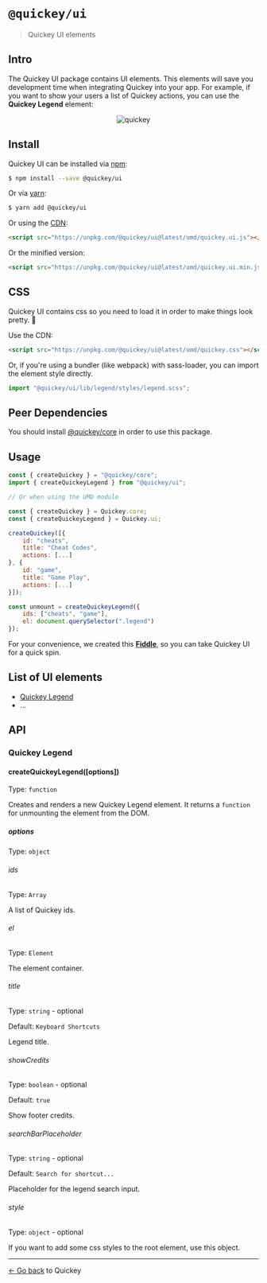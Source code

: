 # `@quickey/ui`

> Quickey UI elements

## Intro

The Quickey UI package contains UI elements. This elements will save you development time when integrating Quickey into your app. For example, if you want to show your users a list of Quickey actions, you can use the **Quickey Legend** element:

<p align="center">
    <img alt="quickey" src="https://raw.githubusercontent.com/quickey/quickey/master/assets/ui.png"/>
</p>

## Install

Quickey UI can be installed via [npm](https://www.npmjs.com):
```sh
$ npm install --save @quickey/ui
```

Or via [yarn](https://yarnpkg.com):
```sh
$ yarn add @quickey/ui
```

Or using the [CDN](https://unpkg.com):

```html
<script src="https://unpkg.com/@quickey/ui@latest/umd/quickey.ui.js"></script>
```
Or the minified version:
```html
<script src="https://unpkg.com/@quickey/ui@latest/umd/quickey.ui.min.js"></script>
```

## CSS

Quickey UI contains css so you need to load it in order to make things look pretty. 💅

Use the CDN:

```html
<script src="https://unpkg.com/@quickey/ui@latest/umd/quickey.css"></script>
```

Or, if you're using a bundler (like webpack) with sass-loader, you can import the element style directly.

```javascript
import "@quickey/ui/lib/legend/styles/legend.scss";
```

## Peer Dependencies

You should install [@quickey/core](../core) in order to use this package.

## Usage

```javascript
const { createQuickey } = "@quickey/core";
import { createQuickeyLegend } from "@quickey/ui";

// Or when using the UMD module

const { createQuickey } = Quickey.core;
const { createQuickeyLegend } = Quickey.ui;

createQuickey([{
    id: "cheats",
    title: "Cheat Codes",
    actions: [...]
}, {
    id: "game",
    title: "Game Play",
    actions: [...]
}]);

const unmount = createQuickeyLegend({
    ids: ["cheats", "game"],
    el: document.querySelector(".legend")
});
```

For your convenience, we created this [**Fiddle**](http://jsfiddle.net/udidu/8ekzmns2/19/), so you can take Quickey UI for a quick spin.

## List of UI elements

* [Quickey Legend](#Quickey-Legend)
* ...


## API

### Quickey Legend

#### createQuickeyLegend([options])

Type: `function`

Creates and renders a new Quickey Legend element. It returns a `function` for unmounting the element from the DOM.

##### options

Type: `object`

###### ids

Type: `Array`

A list of Quickey ids.

###### el

Type: `Element`

The element container.

###### title

Type: `string` - optional

Default: `Keyboard Shortcuts`

Legend title.

###### showCredits

Type: `boolean` - optional

Default: `true`

Show footer credits.

###### searchBarPlaceholder

Type: `string` - optional

Default: `Search for shortcut...`

Placeholder for the legend search input.

###### style

Type: `object` - optional

If you want to add some css styles to the root element, use this object.

---
[&larr; Go back](/README.md) to Quickey